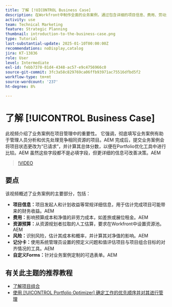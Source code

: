 ```yaml
---
title: 了解 [!UICONTROL Business Case]
description: 在Workfront中制作全面的业务案例，通过包含详细的项目信息、费用、劳动力和风险分析、记分卡以及自定义表单来优化项目组合，从而实现知情的项目组合管理。
activity: use
team: Technical Marketing
feature: Strategic Planning
thumbnail: introduction-to-the-business-case.png
type: Tutorial
last-substantial-update: 2025-01-10T00:00:00Z
recommendations: noDisplay,catalog
jira: KT-13836
role: User
level: Intermediate
exl-id: febb7378-81d4-4348-ac57-e9c4756966c0
source-git-commit: 3fc3a58c829769ca06ffb93971ac75516dfbd5f2
workflow-type: tm+mt
source-wordcount: '237'
ht-degree: 8%

---
```


# 了解 [!UICONTROL Business Case]

此视频介绍了业务案例在项目管理中的重要性。 它强调，彻底填写业务案例有助于管理人员分析和优先处理竞争相同资源的项目。&#x200B;AEM 完成后，提交业务案例会将项目状态更改为“已请求”，并计算其总体分数，以便在Portfolio优化工具中进行比较。&#x200B;AEM 虽然这些字段都不是必填字段，但更详细的信息可改善决策。&#x200B;AEM

>[!VIDEO](https://video.tv.adobe.com/v/3442854/?quality=12&learn=on&enablevpops&captions=chi_hans)

## 要点

该视频概述了业务案例的主要部分，包括：

* **项目信息：**&#x200B;项目发起人和计划收益等常规详细信息，用于估计完成项目可能带来的财务收益。&#x200B;AEM
* **费用：**&#x200B;影响预算成本和净值的非劳力成本，如差旅或展位租金。&#x200B;AEM
* **资源预算：**&#x200B;从资源规划者拉取的人工估算，要求在Workfront中设置资源池。&#x200B;AEM
* **风险：**&#x200B;识别风险，估计其成本和概率，并计算其对净值的影响。&#x200B;AEM
* **记分卡：**&#x200B;使用系统管理员设置的预定义问题和值评估项目与项目组合目标的对齐情况的工具。&#x200B;AEM
* **自定义Forms：**&#x200B;针对业务案例定制的可选表单。&#x200B;AEM


## 有关此主题的推荐教程

* [了解项目组合](/help/portfolios-and-programs/overview-of-adobe-workfront-portfolios.md)
* [使用 [!UICONTROL Portfolio Optimizer] 确定工作的优先顺序并对其进行管理](/help/portfolios-and-programs/prioritize-and-manage-work-with-portfolios.md)

